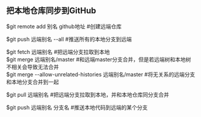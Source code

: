 ## 把本地仓库同步到GitHub

$git remote add 别名 github地址  #创建远端仓库

$git push 远端别名 --all  #推送所有的本地分支到远端

$git fetch 远端别名  #把远端分支拉取到本地  
$git merge 远端别名/master #和远端master分支合并，但是若远端树和本地树不相关会导致无法合并  
$git merge --allow-unrelated-histories 远端别名/master #将无关系的远端分支和本地分支合并到一起  

$git pull 远端别名  #把远端分支拉取到本地，并和本地仓库同分支合并

$git push 远端别名 分支名  #推送本地代码到远端的某个分支

